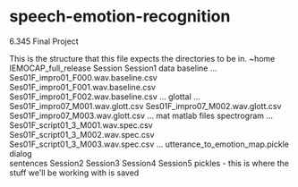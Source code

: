 # speech-emotion-recognition
6.345 Final Project


This is the structure that this file expects the directories to
be in.
~home
        IEMOCAP_full_release
                Session
                Session1
                        data
                                baseline
                                        ...
                                        Ses01F_impro01_F000.wav.baseline.csv
                                        Ses01F_impro01_F001.wav.baseline.csv
                                        Ses01F_impro01_F002.wav.baseline.csv
                                        ...
                                glottal
                                        ...
                                        Ses01F_impro07_M001.wav.glott.csv
                                        Ses01F_impro07_M002.wav.glott.csv 
                                        Ses01F_impro07_M003.wav.glott.csv 
                                        ...
                                mat
                                        matlab files
                                spectrogram
                                        ...
                                        Ses01F_script01_3_M001.wav.spec.csv
                                        Ses01F_script01_3_M002.wav.spec.csv
                                        Ses01F_script01_3_M003.wav.spec.csv
                                        ...
                                utterance_to_emotion_map.pickle
                        dialog          
                        sentences
                Session2
                Session3
                Session4
                Session5
        pickles - this is where the stuff we'll be working with is saved
